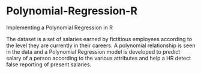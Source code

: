 # Polynomial-Regression-R

Implementing a Polynomial Regression in R

The dataset is a set of salaries earned by fictitious employees according to the level they are currently in their careers. A polynomial relationship is seen in the data and a Polynomial Regression model is developed to predict salary of a person according to the various attributes and help a HR detect false reporting of present salaries.
